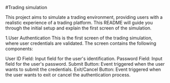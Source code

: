 #Trading simulation

This project aims to simulate a trading environment, providing users with a realistic experience of a trading platform. This README will guide you through the initial setup and explain the first screen of the simulation.

1.User Authentication
This is the first screen of the trading simulation, where user credentials are validated. The screen contains the following components:

User ID Field: Input field for the user's identification.
Password Field: Input field for the user's password.
Submit Button: Event triggered when the user wants to submit the credentials.
Exit/Cancel Button: Event triggered when the user wants to exit or cancel the authentication process.
